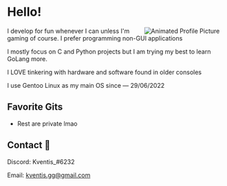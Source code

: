 
# Hello!

<img src="https://imgur.com/IQQnGTv.gif" style="float: right; margin: 0 10px 0 0;" alt="Animated Profile Picture">

I develop for fun whenever I can unless I'm gaming of course. 
I prefer programming non-GUI applications 

I mostly focus on C and Python projects but I am trying my best to learn GoLang more.

I LOVE tinkering with hardware and software found in older consoles

I use Gentoo Linux as my main OS since — 29/06/2022


## Favorite Gits

- Rest are private lmao

## Contact 🥥

Discord: Kventis_#6232

Email: kventis.gg@gmail.com

